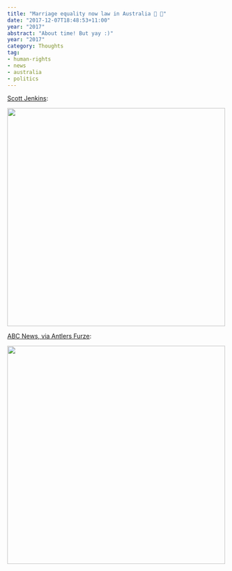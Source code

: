 ```yaml
---
title: "Marriage equality now law in Australia 🎄 🌈"
date: "2017-12-07T18:48:53+11:00"
year: "2017"
abstract: "About time! But yay :)"
year: "2017"
category: Thoughts
tag:
- human-rights
- news
- australia
- politics
---
```

[Scott Jenkins]\:

<p><img src="https://rubenerd.com/files/2017/DQbWhV9UIAEKJpN.jpg" alt="" style="width:500px" /></p>

[ABC News, via Antlers Furze]\: 

<p><img src="https://rubenerd.com/files/2017/DQbOfTkUIAAhaQF.jpg" alt="" style="width:500px" /></p>

[Scott Jenkins]: https://twitter.com/JournoJenkins67/status/938674029937942528
[ABC News, via Antlers Furze]: https://twitter.com/AndersFurze/status/938664641214889984

